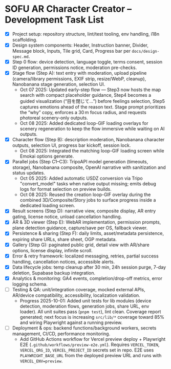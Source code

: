 # SOFU AR Character Creator – Development Task List

- [x] Project setup: repository structure, lint/test tooling, env handling, i18n scaffolding.
- [x] Design system components: Header, Instruction banner, Divider, Message block, Inputs, Tile grid, Card, Progress bar per `docs/design-spec.md`.
- [x] Step 0 flow: device detection, language toggle, terms consent, session ID generation, permissions notice, moderation pre-checks.
- [x] Stage flow (Step A): text entry with moderation, upload pipeline (camera/library permissions, EXIF strip, resize/WebP, cleanup), Nanobanana stage generation, selection UI.
  - Oct 07 2025: Updated early-step flow — Step3 now hosts the map search with compact placeholder guidance, Step4 becomes a guided visualization (“目を閉じて…”) before feelings selection, Step5 captures emotions ahead of the reason text. Stage prompt prioritizes the “why” copy, enforces a 30 m focus radius, and requests photoreal scenery-only outputs.
  - Oct 08 2025: Added dedicated loop-GIF loading overlays for scenery regeneration to keep the flow immersive while waiting on AI outputs.
- [x] Character flow (Step B): description moderation, Nanobanana character outputs, selection UI, progress bar kickoff, session lock.
  - Oct 08 2025: Integrated the matching loop-GIF loading screen while Emokai options generate.
- [x] Parallel jobs (Step C1–C3): TripoAPI model generation (timeouts, storage), Nanobanana composite, OpenAI narrative with sanitization and status updates.
  - Oct 05 2025: Added automatic USDZ conversion via Tripo "convert_model" tasks when native output missing; emits debug logs for format selection on preview builds.
  - Oct 08 2025: Reused the creation loop-GIF overlay during the combined 3D/Composite/Story jobs to surface progress inside a dedicated loading screen.
- [x] Result screens (Step D): narrative view, composite display, AR entry gating, license notice, unload cancellation handling.
- [x] AR & 3D viewer (Step E): WebAR implementation, permission prompts, plane detection guidance, capture/save per OS, fallback viewer.
- [x] Persistence & sharing (Step F): daily limits, asset/metadata persistence, expiring share URLs, share sheet, OGP metadata.
- [x] Gallery (Step G): paginated public grid, detail view with AR/share options, license display, infinite scroll.
- [x] Error & retry framework: localized messaging, retries, partial success handling, cancellation notices, accessible alerts.
- [x] Data lifecycle jobs: temp cleanup after 30 min, 24h session purge, 7-day deletion, Supabase backup integration.
- [x] Analytics & monitoring: GA4 events, completion/drop-off metrics, error logging schema.
- [ ] Testing & QA: unit/integration coverage, mocked external APIs, AR/device compatibility, accessibility, localization validation.
  - Progress 2025-10-01: Added unit tests for lib modules (device detection, moderation flows, generation jobs, share URL, env loader). All unit suites pass (`pnpm test`), lint clean. Coverage report generated; next focus is increasing `src/lib/*` coverage toward 85% and wiring Playwright against a running preview.
- [ ] Deployment & ops: backend functions/background workers, secrets management, CI/CD, performance monitoring.
  - Add GitHub Actions workflow for Vercel preview deploy + Playwright E2E (`.github/workflows/preview-e2e.yml`). Requires `VERCEL_TOKEN`, `VERCEL_ORG_ID`, `VERCEL_PROJECT_ID` secrets set in repo. E2E uses `PLAYWRIGHT_BASE_URL` from the deployed preview URL and runs with `VERCEL_ENV=preview`.
